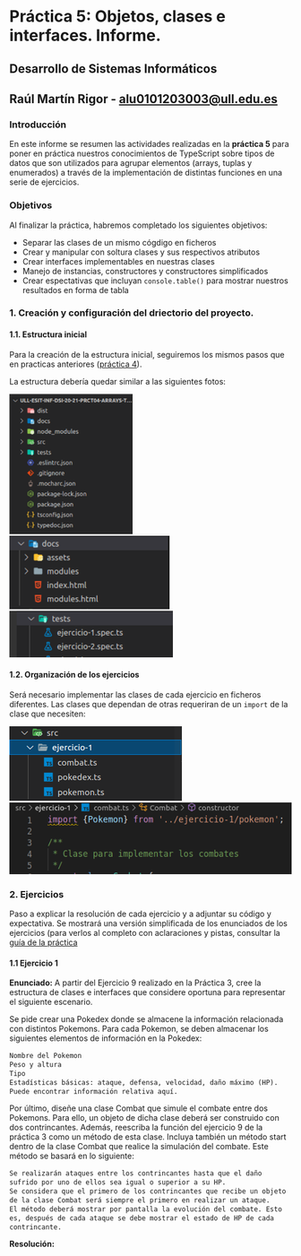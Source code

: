 # Práctica 5: Objetos, clases e interfaces. Informe.
## Desarrollo de Sistemas Informáticos 
## Raúl Martín Rigor - alu0101203003@ull.edu.es

### Introducción

En este informe se resumen las actividades realizadas en la **práctica 5** para poner en práctica nuestros conocimientos de TypeScript sobre tipos de datos que son utilizados para agrupar elementos (arrays, tuplas y enumerados) a través de la implementación de distintas funciones en una serie de ejercicios.

### Objetivos

Al finalizar la práctica, habremos completado los siguientes objetivos:

* Separar las clases de un mismo cógdigo en ficheros
* Crear y manipular con soltura clases y sus respectivos atributos
* Crear interfaces implementables en nuestras clases
* Manejo de instancias, constructores y constructores simplificados
* Crear espectativas que incluyan `console.table()` para mostrar nuestros resultados en forma de tabla

### 1. Creación y configuración del driectorio del proyecto.

#### 1.1. Estructura inicial

Para la creación de la estructura inicial, seguiremos los mismos pasos que en practicas anteriores ([práctica 4](https://github.com/ULL-ESIT-INF-DSI-2021/ull-esit-inf-dsi-20-21-prct04-arrays-tuples-enums-alu0101203003/blob/gh-pages/index.md)).

La estructura debería quedar similar a las siguientes fotos:

<img src="img/Captura1a.PNG" alt="" height="250"/> <img src="img/Captura1b.PNG" alt="" /> <img src="img/Captura1c.PNG" alt="" />

#### 1.2. Organización de los ejercicios

Será necesario implementar las clases de cada ejercicio en ficheros diferentes. Las clases que dependan de otras requeriran de un `import` de la clase que necesiten:

<img src="img/Captura1d.PNG" alt="" /> <img src="img/Captura1e.PNG" alt="" />

### 2. Ejercicios

Paso a explicar la resolución de cada ejercicio y a adjuntar su código y expectativa. Se mostrará una versión simplificada de los enunciados de los ejercicios (para verlos al completo con aclaraciones y pistas, consultar la [guía de la práctica](https://ull-esit-inf-dsi-2021.github.io/prct05-objects-classes-interfaces/)

#### 1.1 Ejercicio 1

**Enunciado:**
A partir del Ejercicio 9 realizado en la Práctica 3, cree la estructura de clases e interfaces que considere oportuna para representar el siguiente escenario.

Se pide crear una Pokedex donde se almacene la información relacionada con distintos Pokemons. Para cada Pokemon, se deben almacenar los siguientes elementos de información en la Pokedex:

    Nombre del Pokemon
    Peso y altura
    Tipo
    Estadísticas básicas: ataque, defensa, velocidad, daño máximo (HP). Puede encontrar información relativa aquí.

Por último, diseñe una clase Combat que simule el combate entre dos Pokemons. Para ello, un objeto de dicha clase deberá ser construido con dos contrincantes. Además, reescriba la función del ejercicio 9 de la práctica 3 como un método de esta clase. Incluya también un método start dentro de la clase Combat que realice la simulación del combate. Este método se basará en lo siguiente:

    Se realizarán ataques entre los contrincantes hasta que el daño sufrido por uno de ellos sea igual o superior a su HP.
    Se considera que el primero de los contrincantes que recibe un objeto de la clase Combat será siempre el primero en realizar un ataque.
    El método deberá mostrar por pantalla la evolución del combate. Esto es, después de cada ataque se debe mostrar el estado de HP de cada contrincante.

**Resolución:**
